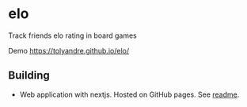 # elo
Track friends elo rating in board games

Demo https://tolyandre.github.io/elo/


## Building

- Web application with nextjs. Hosted on GitHub pages. See [readme](./nextjs/README.md).